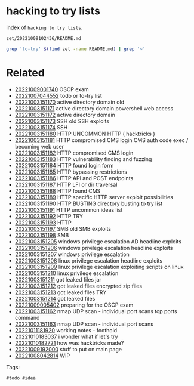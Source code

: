 # hacking to try lists

index of `hacking to try lists`.

` zet/20221009102436/README.md `

```bash
grep 'to-try' $(find zet -name README.md) | grep '~'
```

# Related

- [20221009001740](/zet/20221009001740/README.md) OSCP exam
- [20221007044552](/zet/20221007044552/README.md) todo or to-try list
- [20221003151170](/zet/20221003151170/README.md) active directory domain old
- [20221003151171](/zet/20221003151171/README.md) active directory domain powershell web access
- [20221003151172](/zet/20221003151172/README.md) active directory domain
- [20221003151173](/zet/20221003151173/README.md) SSH old SSH exploits
- [20221003151174](/zet/20221003151174/README.md) SSH
- [20221003151180](/zet/20221003151180/README.md) HTTP UNCOMMON HTTP ( hacktricks )
- [20221003151181](/zet/20221003151181/README.md) HTTP compromised CMS login CMS auth code exec / becoming web user
- [20221003151182](/zet/20221003151182/README.md) HTTP compromised CMS login
- [20221003151183](/zet/20221003151183/README.md) HTTP vulnerability finding and fuzzing
- [20221003151184](/zet/20221003151184/README.md) HTTP found login form
- [20221003151185](/zet/20221003151185/README.md) HTTP bypassing restrictions
- [20221003151186](/zet/20221003151186/README.md) HTTP API and POST endpoints
- [20221003151187](/zet/20221003151187/README.md) HTTP LFI or dir traversal
- [20221003151188](/zet/20221003151188/README.md) HTTP found CMS
- [20221003151189](/zet/20221003151189/README.md) HTTP specific HTTP server exploit possibilities
- [20221003151190](/zet/20221003151190/README.md) HTTP BUSTING directory busting to try list
- [20221003151191](/zet/20221003151191/README.md) HTTP uncommon ideas list
- [20221003151192](/zet/20221003151192/README.md) HTTP TRY
- [20221003151193](/zet/20221003151193/README.md) HTTP
- [20221003151197](/zet/20221003151197/README.md) SMB old SMB exploits
- [20221003151198](/zet/20221003151198/README.md) SMB
- [20221003151205](/zet/20221003151205/README.md) windows privilege escalation AD headline exploits
- [20221003151206](/zet/20221003151206/README.md) windows privilege escalation headline exploits
- [20221003151207](/zet/20221003151207/README.md) windows privilege escalation
- [20221003151208](/zet/20221003151208/README.md) linux privilege escalation headline exploits
- [20221003151209](/zet/20221003151209/README.md) linux privilege escalation exploiting scripts on linux
- [20221003151210](/zet/20221003151210/README.md) linux privilege escalation
- [20221003151211](/zet/20221003151211/README.md) got leaked files jar
- [20221003151212](/zet/20221003151212/README.md) got leaked files encrypted zip files
- [20221003151213](/zet/20221003151213/README.md) got leaked files TRY
- [20221003151214](/zet/20221003151214/README.md) got leaked files
- [20221009005402](/zet/20221009005402/README.md) preparing for the OSCP exam
- [20221003151162](/zet/20221003151162/README.md) nmap UDP scan - individual port scans top ports command
- [20221003151163](/zet/20221003151163/README.md) nmap UDP scan - individual port scans
- [20221011181920](/zet/20221011181920/README.md) working notes - foothold
- [20221010183037](/zet/20221010183037/README.md) i wonder what if let's try
- [20221010182721](/zet/20221010182721/README.md) how was hacktricks made?
- [20221009192000](/zet/20221009192000/README.md) stuff to put on main page
- [20221008042814](/zet/20221008042814/README.md) WIP

Tags:

    #todo #idea
